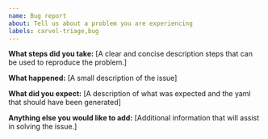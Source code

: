 ```yaml
---
name: Bug report
about: Tell us about a problem you are experiencing
labels: carvel-triage,bug
---
```


**What steps did you take:**
[A clear and concise description steps that can be used to reproduce the problem.]

**What happened:**
[A small description of the issue]

**What did you expect:**
[A description of what was expected and the yaml that should have been generated]

**Anything else you would like to add:**
[Additional information that will assist in solving the issue.]

